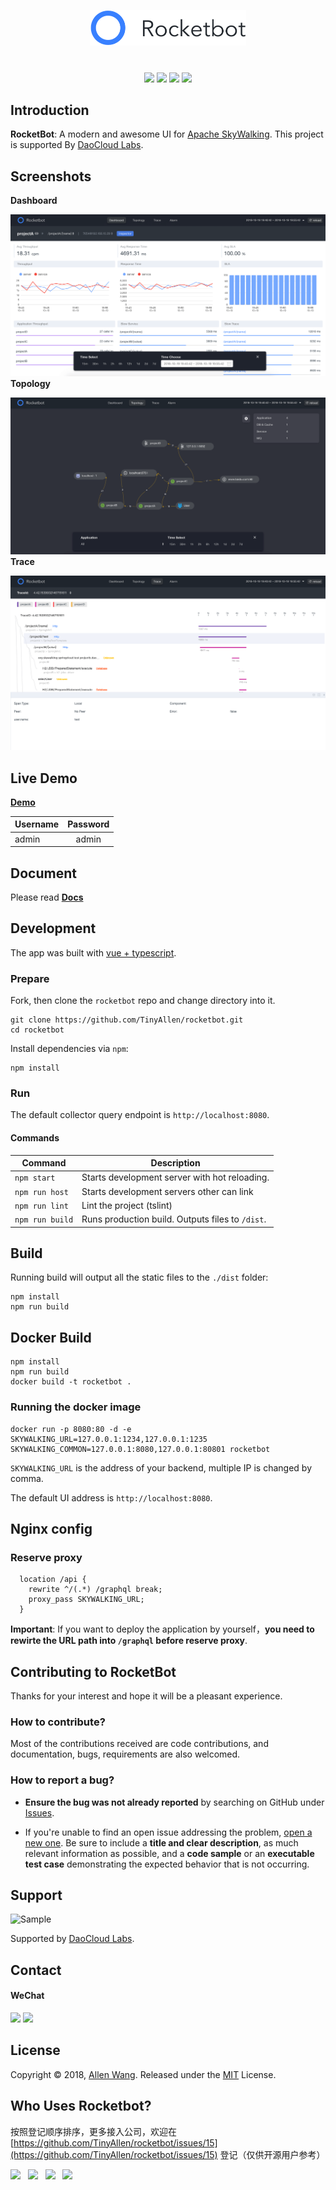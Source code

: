 <p align="center"><img src="document/assets/logo.png"  width="250"></p>
<h1 align="center"></h1>

<p align="center">
<a><img src="https://img.shields.io/badge/version-1.0.1-blue.svg?longCache=true&style=popout-square"></a>
<a href="https://github.com/TinyAllen/rocketbot/blob/master/LICENSE"><img src="https://img.shields.io/badge/license-MIT-brightgreen.svg?longCache=true&style=popout-square"></a>
<a href="https://github.com/TinyAllen/rocketbot/blob/master/LICENSE"><img src="https://img.shields.io/badge/support by-Daocloud Lab-brightgreen.svg?longCache=true&style=popout-square"></a>
<a><img src="https://img.shields.io/badge/base-Skywalking-red.svg?longCache=true&style=popout-square"></a>
</p>

## Introduction
**RocketBot**: A modern and awesome UI for [Apache SkyWalking](https://github.com/apache/incubator-skywalking). This project is supported By [DaoCloud Labs](https://github.com/DaoCloud-Labs).

## Screenshots
**Dashboard**

![](document/assets/demo1.png)
**Topology**

![](document/assets/demo2.png)
**Trace**

![](document/assets/demo3.png)

## Live Demo
**[Demo](http://rocketbot.daocloud.io/)**

| Username        | Password           | 
| ------------- |:-------------:| 
| admin     | admin | 

## Document

Please read **[Docs](https://github.com/TinyAllen/rocketbot/blob/master/Document.md
)**

## Development

 The app was built with [vue + typescript](https://github.com/vuejs/vue).

### Prepare

Fork, then clone the `rocketbot` repo and change directory into it.

```
git clone https://github.com/TinyAllen/rocketbot.git
cd rocketbot
```

Install dependencies via `npm`:

```
npm install
```

### Run

The default collector query endpoint is `http://localhost:8080`.

#### Commands

| Command                 | Description                                                 |
| ----------------------- | ----------------------------------------------------------- |
| `npm start`             | Starts development server with hot reloading.      |
| `npm run host` | Starts development servers other can link             |
| `npm run lint`          | Lint the project (tslint)                        |
| `npm run build`         | Runs production build. Outputs files to `/dist`.            |

## Build

Running build will output all the static files to the `./dist` folder:

```
npm install
npm run build
```

[ci-img]: https://travis-ci.org/apache/incubator-skywalking-ui.svg?branch=master
[ci]: https://travis-ci.org/apache/incubator-skywalking-ui
[gitter-img]: https://badges.gitter.im/openskywalking/Lobby.svg
[gitter]: https://gitter.im/openskywalking/Lobby

## Docker Build

```
npm install
npm run build
docker build -t rocketbot .
```
### Running the docker image

```
docker run -p 8080:80 -d -e SKYWALKING_URL=127.0.0.1:1234,127.0.0.1:1235 SKYWALKING_COMMON=127.0.0.1:8080,127.0.0.1:80801 rocketbot
```

`SKYWALKING_URL` is the address of your backend, multiple IP is changed by comma.


The default UI address is `http://localhost:8080`.

## Nginx config

### Reserve proxy

```
  location /api {
    rewrite ^/(.*) /graphql break;
    proxy_pass SKYWALKING_URL;
  }
```

**Important**: If you want to deploy the application by yourself，**you need to rewirte the URL path into ```/graphql``` before reserve proxy**.

## Contributing to RocketBot

Thanks for your interest and hope it will be a
pleasant experience.

### How to contribute?

Most of the contributions received are code contributions, and documentation, bugs, requirements are also welcomed.

### How to report a bug?

* **Ensure the bug was not already reported** by searching on GitHub under [Issues](https://github.com/TinyAllen/rocketbot/issues).

* If you're unable to find an open issue addressing the problem, [open a new one](https://github.com/TinyAllen/rocketbot/issues/new). Be sure to include a **title and clear description**, as much relevant information as possible, and a **code sample** or an **executable test case** demonstrating the expected behavior that is not occurring.

## Support

<img src="https://daoweb-resource.daocloud.io/logo/daocloud-logo-gray-account.svg" alt="Sample"  width="130">

Supported by [DaoCloud Labs](https://github.com/DaoCloud-Labs).

## Contact

#### WeChat
<p>
  <img width="160" src="https://user-images.githubusercontent.com/19775780/47762068-03e1df00-dcf6-11e8-9315-cc17b28383e7.jpeg"/>
  <img width="160" src="https://user-images.githubusercontent.com/19775780/47297000-814a8700-d646-11e8-8ff6-c2748555ceca.jpeg"/>
</p>


## License

Copyright © 2018, [Allen Wang](https://github.com/TinyAllen). 
Released under the [MIT](http://opensource.org/licenses/MIT) License.

## Who Uses Rocketbot?
按照登记顺序排序，更多接入公司，欢迎在 [https://github.com/TinyAllen/rocketbot/issues/15](https://github.com/TinyAllen/rocketbot/issues/15) 登记（仅供开源用户参考）
<p>
<img src="https://daoweb-resource.daocloud.io/logo/daocloud-logo-gray-account.svg" height="40px">&nbsp;&nbsp;
<img src="http://springcloud.cn/default/img/logo.png" height="40px">&nbsp;&nbsp;
<img src="https://user-images.githubusercontent.com/19775780/47834441-7c21d080-ddda-11e8-9e3a-67c43ab074bf.png" height="40px"  >&nbsp;&nbsp;
<img src="https://ss0.baidu.com/6ONWsjip0QIZ8tyhnq/it/u=4229681157,1554083661&fm=58&s=51B3A8720790BF80CCC2538703007088&bpow=121&bpoh=75" height="40px">&nbsp;&nbsp;
</p>
